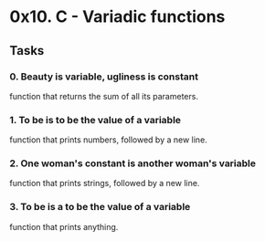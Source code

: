  # 0x10. C - Variadic functions
## Tasks
### 0. Beauty is variable, ugliness is constant 
function that returns the sum of all its parameters.
### 1. To be is to be the value of a variable 
function that prints numbers, followed by a new line.
### 2. One woman's constant is another woman's variable 
function that prints strings, followed by a new line.
### 3. To be is a to be the value of a variable
function that prints anything.
